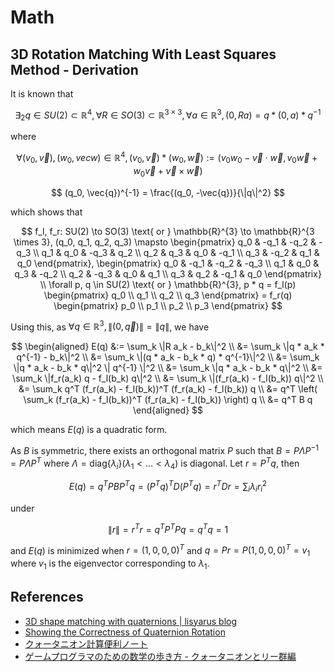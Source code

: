 # Math

## 3D Rotation Matching With Least Squares Method - Derivation

It is known that

$$
\exists_2 q \in SU(2) \subset \mathbb{R}^4, \forall R \in SO(3) \subset \mathbb{R}^{3 \times 3}, \forall a \in \mathbb{R}^3, (0, R a) = q * (0, a) * q^{-1}
$$

where

$$
\forall (v_0, \vec{v}), (w_0,vec{w}) \in \mathbb{R}^4, (v_0, \vec{v}) * (w_0, \vec{w}) := (v_0 w_0 - \vec{v} \cdot \vec{w}, v_0 \vec{w} + w_0 \vec{v} + \vec{v} \times \vec{w})
$$

$$
(q_0, \vec{q})^{-1} = \frac{(q_0, -\vec{q})}{\|q\|^2}
$$

which shows that

$$
f_l, f_r: SU(2) \to SO(3) \text{ or } \mathbb{R}^{3} \to \mathbb{R}^{3 \times 3}, (q_0, q_1, q_2, q_3) \mapsto \begin{pmatrix} q_0 & -q_1 & -q_2 & -q_3 \\ q_1 & q_0 & -q_3 & q_2 \\ q_2 & q_3 & q_0 & -q_1 \\ q_3 & -q_2 & q_1 & q_0 \end{pmatrix}, \begin{pmatrix} q_0 & -q_1 & -q_2 & -q_3 \\ q_1 & q_0 & q_3 & -q_2 \\ q_2 & -q_3 & q_0 & q_1 \\ q_3 & q_2 & -q_1 & q_0 \end{pmatrix} \\
\forall p, q \in SU(2) \text{ or } \mathbb{R}^{3}, p * q = f_l(p) \begin{pmatrix} q_0 \\ q_1 \\ q_2 \\ q_3 \end{pmatrix} = f_r(q) \begin{pmatrix} p_0 \\ p_1 \\ p_2 \\ p_3 \end{pmatrix}
$$

Using this, as $\forall q \in \mathbb{R}^3, \|(0, \vec{q})\| = \|q\|$, we have

$$
\begin{aligned}
E(q) &:= \sum_k \|R a_k - b_k\|^2 \\
&= \sum_k \|q * a_k * q^{-1} - b_k\|^2 \\
&= \sum_k \|(q * a_k - b_k * q) * q^{-1}\|^2 \\
&= \sum_k \|q * a_k - b_k * q\|^2 \| q^{-1} \|^2 \\
&= \sum_k \|q * a_k - b_k * q\|^2 \\
&= \sum_k \|f_r(a_k) q - f_l(b_k) q\|^2 \\
&= \sum_k \|(f_r(a_k) - f_l(b_k)) q\|^2 \\
&= \sum_k q^T (f_r(a_k) - f_l(b_k))^T (f_r(a_k) - f_l(b_k)) q \\
&= q^T \left( \sum_k (f_r(a_k) - f_l(b_k))^T (f_r(a_k) - f_l(b_k)) \right) q \\
&= q^T B q
\end{aligned}
$$

which means $E(q)$ is a quadratic form.

As $B$ is symmetric, there exists an orthogonal matrix $P$ such that $B = P \Lambda P^{-1} = P \Lambda P^T$ where $\Lambda = \mathrm{diag} \{\lambda_i\} (\lambda_1 < \dots < \lambda_4)$ is diagonal. Let $r = P^T q$, then

$$
E(q) = q^T P B P^T q = (P^T q)^T D (P^T q) = r^T D r = \sum_i \lambda_i r_i^2
$$

under

$$
\| r \| = r^T r = q^T P^T P q = q^T q = 1
$$

and $E(q)$ is minimized when $r = (1, 0, 0, 0)^T$ and $q = P r = P (1, 0, 0, 0)^T = v_1$ where $v_1$ is the eigenvector corresponding to $\lambda_1$.

## References

- [3D shape matching with quaternions \| lisyarus blog](https://lisyarus.github.io/blog/posts/3d-shape-matching-with-quaternions.html)
- [Showing the Correctness of Quaternion Rotation](https://erkaman.github.io/posts/quaternion_rotation.html#mjx-eqn-eqquatprod)
- [クォータニオン計算便利ノート](https://www.mesw.co.jp/business/report/pdf/mss_18_07.pdf)
- [ゲームプログラマのための数学の歩き方 - クォータニオンとリー群編](http://www.jp.square-enix.com/tech/library/pdf/CEDEC2021_SQEX_IMI_Quaternion_20210827_public.pdf)

